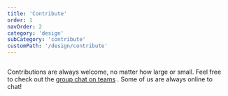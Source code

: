 ```yaml
---
title: 'Contribute'
order: 1
navOrder: 2
category: 'design'
subCategory: 'contribute'
customPath: '/design/contribute'
---
```


<div class="if text layout column left">

Contributions are always welcome, no matter how large or small. Feel free to check out
the [group chat on teams](https://teams.microsoft.com/l/channel/19%3a5653139ad54d4f06b340907b42f35aeb%40thread.skype/Generelt?groupId=5f5dd61d-c19e-437a-9f65-721db7ef30b7&tenantId=de7e7a67-ae61-49d2-97a7-526c910ad675)
. Some of us are always online to chat!

</div>
